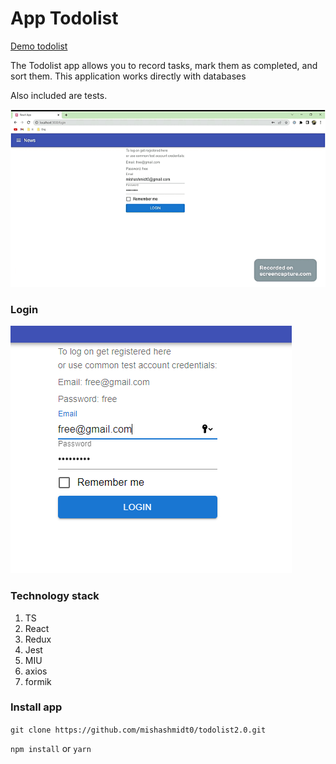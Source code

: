 # App Todolist

[Demo todolist](https://todolist-seven-rho.vercel.app)

The Todolist app allows you to record tasks, mark them as completed, and sort them.
This application works directly with databases

Also included are tests.

![Todolist](assetsForReadme/todo.gif)

### Login

![img.png](assetsForReadme/img.png)

### Technology stack

1. TS
2. React
3. Redux
4. Jest
5. MIU
6. axios
7. formik

### Install app

`git clone https://github.com/mishashmidt0/todolist2.0.git`

`npm install` or `yarn`

